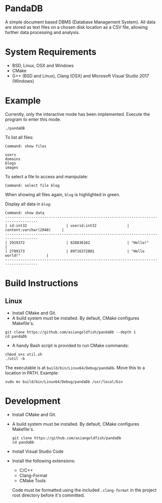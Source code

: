 # PandaDB

A simple document based DBMS (Database Management System). All data are stored
as text files on a chosen disk location as a CSV file, allowing further data
processing and analysis.

# System Requirements
- BSD, Linux, OSX and Windows
- CMake
- G++ (BSD and Linux), Clang (OSX) and Microsoft Visual Studio 2017 (Windows)

# Example
Currently, only the interactive mode has been implemented. Execute the program
to enter this mode.
```
./pandaDB
```

To list all files:
```
Command: show files

users
domains
blogs
images
```

To select a file to access and manipulate:
```
Command: select file blog
```
When showing all files again, `blog` is highlighted in green.

Display all data in `blog`:
```
Command: show data
-------------------------------------------------------------------------------------
| id:int32                  | userid:int32              | content:varchar(2048)     | 
-------------------------------------------------------------------------------------
| 2919372                   | 828836162                 | "Hello!"                  | 
| 2789173                   | 89716372801               | "Hello world!"            | 
-------------------------------------------------------------------------------------
```

# Build Instructions
## Linux
- Install CMake and Git.
- A build system must be installed. By default, CMake configures Makefile's.

```
git clone https://github.com/asiangoldfish/pandaDb --depth 1
cd pandaDb
```

- A handy Bash script is provided to run CMake commands:
```
chmod u+x util.sh
./util -b
```

The executable is at `build/bin/Linux64/Debug/pandaDb`. Move this to a location in PATH. Example:

```
sudo mv build/bin/Linux64/Debug/pandaDb /usr/local/bin
```

# Development
- Install CMake and Git.
- A build system must be installed. By default, CMake configures
  Makefile's.

  ```
  git clone https://github.com/asiangoldfish/pandaDb
  cd pandaDb
  ```

- Install Visual Studio Code
- Install the following extensions:
    - C/C++
    - Clang-Format
    - CMake Tools

  Code must be formatted using the included `.clang-format` 
  in the project root directory before it's committed.
